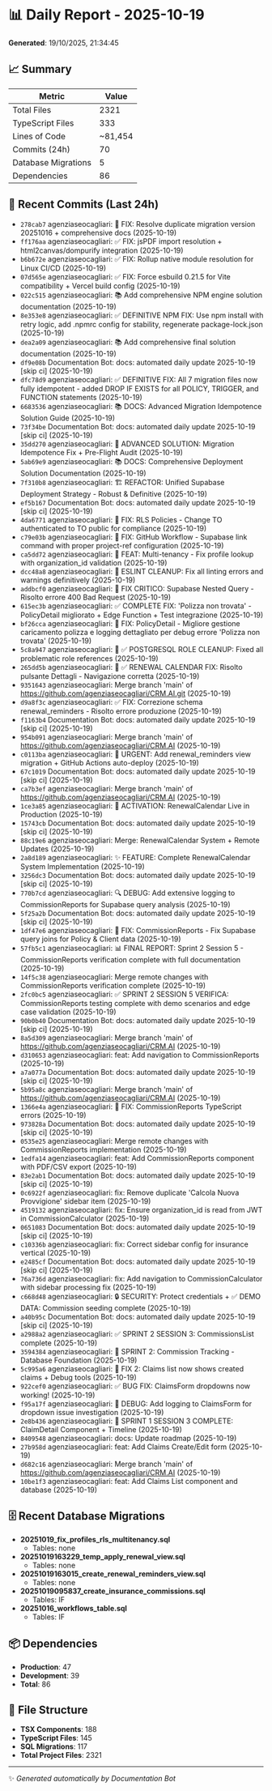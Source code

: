 # 📊 Daily Report - 2025-10-19

**Generated**: 19/10/2025, 21:34:45

## 📈 Summary

| Metric | Value |
|--------|-------|
| Total Files | 2321 |
| TypeScript Files | 333 |
| Lines of Code | ~81,454 |
| Commits (24h) | 70 |
| Database Migrations | 5 |
| Dependencies | 86 |

## 📝 Recent Commits (Last 24h)

- `278cab7` agenziaseocagliari: 🔧 FIX: Resolve duplicate migration version 20251016 + comprehensive docs (2025-10-19)
- `ff176aa` agenziaseocagliari: ✅ FIX: jsPDF import resolution + html2canvas/dompurify integration (2025-10-19)
- `b6b672e` agenziaseocagliari: ✅ FIX: Rollup native module resolution for Linux CI/CD (2025-10-19)
- `07d565e` agenziaseocagliari: ✅ FIX: Force esbuild 0.21.5 for Vite compatibility + Vercel build config (2025-10-19)
- `022c515` agenziaseocagliari: 📚 Add comprehensive NPM engine solution documentation (2025-10-19)
- `8e353e8` agenziaseocagliari: ✅ DEFINITIVE NPM FIX: Use npm install with retry logic, add .npmrc config for stability, regenerate package-lock.json (2025-10-19)
- `dea2a09` agenziaseocagliari: 📚 Add comprehensive final solution documentation (2025-10-19)
- `df9e08b` Documentation Bot: docs: automated daily update 2025-10-19 [skip ci] (2025-10-19)
- `dfc78d9` agenziaseocagliari: ✅ DEFINITIVE FIX: All 7 migration files now fully idempotent - added DROP IF EXISTS for all POLICY, TRIGGER, and FUNCTION statements (2025-10-19)
- `6683536` agenziaseocagliari: 📚 DOCS: Advanced Migration Idempotence Solution Guide (2025-10-19)
- `73f34be` Documentation Bot: docs: automated daily update 2025-10-19 [skip ci] (2025-10-19)
- `35dd270` agenziaseocagliari: 🚀 ADVANCED SOLUTION: Migration Idempotence Fix + Pre-Flight Audit (2025-10-19)
- `5ab69e9` agenziaseocagliari: 📚 DOCS: Comprehensive Deployment Solution Documentation (2025-10-19)
- `7f310b8` agenziaseocagliari: 🏗️ REFACTOR: Unified Supabase Deployment Strategy - Robust & Definitive (2025-10-19)
- `ef5b167` Documentation Bot: docs: automated daily update 2025-10-19 [skip ci] (2025-10-19)
- `4da6771` agenziaseocagliari: 🔐 FIX: RLS Policies - Change TO authenticated to TO public for compliance (2025-10-19)
- `c79e03b` agenziaseocagliari: 🔧 FIX: GitHub Workflow - Supabase link command with proper project-ref configuration (2025-10-19)
- `ca5dd72` agenziaseocagliari: 🔐 FEAT: Multi-tenancy - Fix profile lookup with organization_id validation (2025-10-19)
- `dcc48a8` agenziaseocagliari: 🔧 ESLINT CLEANUP: Fix all linting errors and warnings definitively (2025-10-19)
- `addbcf0` agenziaseocagliari: 🔧 FIX CRITICO: Supabase Nested Query - Risolto errore 400 Bad Request (2025-10-19)
- `615ec3b` agenziaseocagliari: ✅ COMPLETE FIX: 'Polizza non trovata' - PolicyDetail migliorato + Edge Function + Test integrazione (2025-10-19)
- `bf26cca` agenziaseocagliari: 🐛 FIX: PolicyDetail - Migliore gestione caricamento polizza e logging dettagliato per debug errore 'Polizza non trovata' (2025-10-19)
- `5c8a947` agenziaseocagliari: 🔧 ✅ POSTGRESQL ROLE CLEANUP: Fixed all problematic role references (2025-10-19)
- `265dd5b` agenziaseocagliari: 🔧 ✅ RENEWAL CALENDAR FIX: Risolto pulsante Dettagli - Navigazione corretta (2025-10-19)
- `9351643` agenziaseocagliari: Merge branch 'main' of https://github.com/agenziaseocagliari/CRM.AI.git (2025-10-19)
- `d9a8f3c` agenziaseocagliari: ✅ FIX: Correzione schema renewal_reminders - Risolto errore produzione (2025-10-19)
- `f1163b4` Documentation Bot: docs: automated daily update 2025-10-19 [skip ci] (2025-10-19)
- `954b091` agenziaseocagliari: Merge branch 'main' of https://github.com/agenziaseocagliari/CRM.AI (2025-10-19)
- `c0113ba` agenziaseocagliari: 🚀 URGENT: Add renewal_reminders view migration + GitHub Actions auto-deploy (2025-10-19)
- `67c1019` Documentation Bot: docs: automated daily update 2025-10-19 [skip ci] (2025-10-19)
- `ca7b3ef` agenziaseocagliari: Merge branch 'main' of https://github.com/agenziaseocagliari/CRM.AI (2025-10-19)
- `1ce3a85` agenziaseocagliari: 🚀 ACTIVATION: RenewalCalendar Live in Production (2025-10-19)
- `15743cb` Documentation Bot: docs: automated daily update 2025-10-19 [skip ci] (2025-10-19)
- `88c19e6` agenziaseocagliari: Merge: RenewalCalendar System + Remote Updates (2025-10-19)
- `2a8d189` agenziaseocagliari: ✨ FEATURE: Complete RenewalCalendar System Implementation (2025-10-19)
- `3256dc3` Documentation Bot: docs: automated daily update 2025-10-19 [skip ci] (2025-10-19)
- `770b7cd` agenziaseocagliari: 🔍 DEBUG: Add extensive logging to CommissionReports for Supabase query analysis (2025-10-19)
- `5f25a2b` Documentation Bot: docs: automated daily update 2025-10-19 [skip ci] (2025-10-19)
- `1df47e6` agenziaseocagliari: 🐛 FIX: CommissionReports - Fix Supabase query joins for Policy & Client data (2025-10-19)
- `57fb5c1` agenziaseocagliari: 📊 FINAL REPORT: Sprint 2 Session 5 - CommissionReports verification complete with full documentation (2025-10-19)
- `14f5c38` agenziaseocagliari: Merge remote changes with CommissionReports verification complete (2025-10-19)
- `2fc0bc5` agenziaseocagliari: ✅ SPRINT 2 SESSION 5 VERIFICA: CommissionReports testing complete with demo scenarios and edge case validation (2025-10-19)
- `90b0b40` Documentation Bot: docs: automated daily update 2025-10-19 [skip ci] (2025-10-19)
- `8a5d309` agenziaseocagliari: Merge branch 'main' of https://github.com/agenziaseocagliari/CRM.AI (2025-10-19)
- `d310653` agenziaseocagliari: feat: Add navigation to CommissionReports (2025-10-19)
- `a7a077a` Documentation Bot: docs: automated daily update 2025-10-19 [skip ci] (2025-10-19)
- `5b95a8c` agenziaseocagliari: Merge branch 'main' of https://github.com/agenziaseocagliari/CRM.AI (2025-10-19)
- `1366e4a` agenziaseocagliari: 🔧 FIX: CommissionReports TypeScript errors (2025-10-19)
- `973828a` Documentation Bot: docs: automated daily update 2025-10-19 [skip ci] (2025-10-19)
- `0535e25` agenziaseocagliari: Merge remote changes with CommissionReports implementation (2025-10-19)
- `1edfa14` agenziaseocagliari: feat: Add CommissionReports component with PDF/CSV export (2025-10-19)
- `83e2ab1` Documentation Bot: docs: automated daily update 2025-10-19 [skip ci] (2025-10-19)
- `0c6922f` agenziaseocagliari: fix: Remove duplicate 'Calcola Nuova Provvigione' sidebar item (2025-10-19)
- `4519132` agenziaseocagliari: fix: Ensure organization_id is read from JWT in CommissionCalculator (2025-10-19)
- `0651083` Documentation Bot: docs: automated daily update 2025-10-19 [skip ci] (2025-10-19)
- `c10336b` agenziaseocagliari: fix: Correct sidebar config for insurance vertical (2025-10-19)
- `e2485cf` Documentation Bot: docs: automated daily update 2025-10-19 [skip ci] (2025-10-19)
- `76a736d` agenziaseocagliari: fix: Add navigation to CommissionCalculator with sidebar processing fix (2025-10-19)
- `c668d48` agenziaseocagliari: 🔒 SECURITY: Protect credentials + ✅ DEMO DATA: Commission seeding complete (2025-10-19)
- `a40b95c` Documentation Bot: docs: automated daily update 2025-10-19 [skip ci] (2025-10-19)
- `a2988a2` agenziaseocagliari: ✅ SPRINT 2 SESSION 3: CommissionsList complete (2025-10-19)
- `3594384` agenziaseocagliari: 🎯 SPRINT 2: Commission Tracking - Database Foundation (2025-10-19)
- `5c995a6` agenziaseocagliari: 🐛 FIX 2: Claims list now shows created claims + Debug tools (2025-10-19)
- `922cef0` agenziaseocagliari: ✅ BUG FIX: ClaimsForm dropdowns now working! (2025-10-19)
- `f95a17f` agenziaseocagliari: 🐛 DEBUG: Add logging to ClaimsForm for dropdown issue investigation (2025-10-19)
- `2e8b436` agenziaseocagliari: 🚀 SPRINT 1 SESSION 3 COMPLETE: ClaimDetail Component + Timeline (2025-10-19)
- `8409548` agenziaseocagliari: docs: Update roadmap (2025-10-19)
- `27b958d` agenziaseocagliari: feat: Add Claims Create/Edit form (2025-10-19)
- `d682c16` agenziaseocagliari: Merge branch 'main' of https://github.com/agenziaseocagliari/CRM.AI (2025-10-19)
- `10be1f3` agenziaseocagliari: feat: Add Claims List component and database (2025-10-19)

## 🗄️ Recent Database Migrations

- **20251019_fix_profiles_rls_multitenancy.sql**
  - Tables: none
- **20251019163229_temp_apply_renewal_view.sql**
  - Tables: none
- **20251019163015_create_renewal_reminders_view.sql**
  - Tables: none
- **20251019095837_create_insurance_commissions.sql**
  - Tables: IF
- **20251016_workflows_table.sql**
  - Tables: IF

## 📦 Dependencies

- **Production**: 47
- **Development**: 39
- **Total**: 86

## 📁 File Structure

- **TSX Components**: 188
- **TypeScript Files**: 145
- **SQL Migrations**: 117
- **Total Project Files**: 2321

---
✨ *Generated automatically by Documentation Bot*
